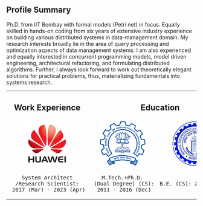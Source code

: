## Profile Summary

Ph.D. from IIT Bombay with formal models (Petri net) in focus. Equally skilled in hands-on coding from six years of extensive industry experience on building various distributed systems in data-management domain. My research interests broadly lie in the area of query processing and optimization aspects of data management systems. I am also experienced and equally interested in concurrent programming models, model driven engineering, architectural refactoring, and formulating distributed algorithms. Further, I always look forward to work out theoretically elegant solutions for
practical problems, thus, materializing fundamentals into systems research.

<style>
  table td {
    border: none !important;
  }
</style>
<table>
  <tbody>
    <tr style="text-align: center">
      <td><h2>Work Experience</h2></td>
      <td colspan="2"><h2>Education</h2></td>
    </tr> 
    <tr style="text-align: center">
      <td><img src="huawei2.jpeg" width=120></td>
      <td><img src="iitb.png" width=120></td>
      <td><img src="shibpur.jpeg" width=120></td>
    </tr>
    <tr style="width:200px">
      <td style="text-align: center"><pre>System Architect<br>/Research Scientist:<br> 2017 (Mar) - 2023 (Apr)</pre></td>
      <td style="text-align: center"><pre>M.Tech.+Ph.D.<br> (Dual Degree) (CS):<br> 2011 - 2016 (Dec)</pre></td>
      <td style="text-align: center"><pre>B.E. (CS): 2007 - 2011</pre></td>
    </tr>
  </tbody>
</table>
